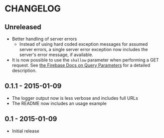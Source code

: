 # CHANGELOG

## Unreleased

- Better handling of server errors
    + Instead of using hard coded exception messages for assumed server errors, a single server error exception now includes the server's error message, if available.
- It is now possible to use the `shallow` parameter when performing a GET request. See [the Firebase Docs on Query Parameters](https://www.firebase.com/docs/rest/api/#section-query-parameters) for a detailed description.

## 0.1.1 - 2015-01-09

- The logger output now is less verbose and includes full URLs
- The README now includes an usage example

## 0.1 - 2015-01-09

- Initial release